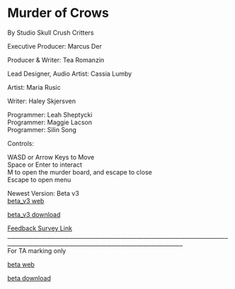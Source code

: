 # Murder of Crows
By Studio Skull Crush Critters

Executive Producer: Marcus Der

Producer & Writer: Tea Romanzin

Lead Designer, Audio Artist: Cassia Lumby

Artist: Maria Rusic

Writer: Haley Skjersven

Programmer: Leah Sheptycki  
Programmer: Maggie Lacson  
Programmer: Silin Song

Controls:

WASD or Arrow Keys to Move <br>
Space or Enter to  interact <br>
M to open the murder board, and escape to close <br>
Escape to open menu <br>

Newest Version: Beta v3 <br>
[beta_v3 web](Beta_v3/index.html) 

[beta_v3 download](Beta_v3.zip)

[Feedback Survey Link](https://forms.gle/t1tU2jVH7rrh4TmH7)
____________________________________________________________________________________________________________________________________________ <br>
For TA marking only

[beta web](Beta_v2/index.html) 

[beta download](Beta_v2.zip)
